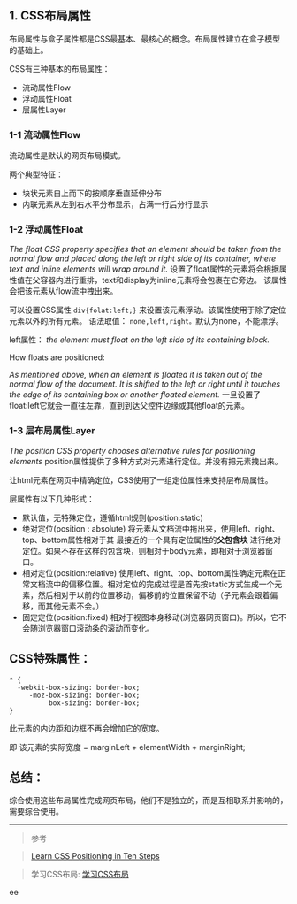 ## **1. CSS布局属性**
布局属性与盒子属性都是CSS最基本、最核心的概念。布局属性建立在盒子模型的基础上。

CSS有三种基本的布局属性：

- 流动属性Flow
- 浮动属性Float
- 层属性Layer

### **1-1 流动属性Flow**
流动属性是默认的网页布局模式。

两个典型特征：
- 块状元素自上而下的按顺序垂直延伸分布
- 内联元素从左到右水平分布显示，占满一行后分行显示

### **1-2 浮动属性Float**
*The float CSS property specifies that an element should be taken from the normal flow and placed along the left or right side of its container, where text and inline elements will wrap around it.*
设置了float属性的元素将会根据属性值在父容器内进行重排，text和display为inline元素将会包裹在它旁边。
该属性会把该元素从flow流中拽出来。


可以设置CSS属性 `div{folat:left;}` 来设置该元素浮动。该属性使用于除了定位元素以外的所有元素。
语法取值： `none,left,right。`默认为none，不能漂浮。

left属性：
*the element must float on the left side of its containing block.*

How floats are positioned:

*As mentioned above, when an element is floated it is taken out of the normal flow of the document. It is shifted to the left or right until it touches the edge of its containing box or another floated element.*
一旦设置了float:left它就会一直往左靠，直到到达父控件边缘或其他float的元素。




### **1-3 层布局属性Layer**
*The position CSS property chooses alternative rules for positioning elements*
position属性提供了多种方式对元素进行定位。并没有把元素拽出来。

让html元素在网页中精确定位，CSS使用了一组定位属性来支持层布局属性。

层属性有以下几种形式：

- 默认值，无特殊定位，遵循html规则(position:static)
- 绝对定位(position : absolute)
将元素从文档流中拖出来，使用left、right、top、bottom属性相对于其 最接近的一个具有定位属性的**父包含块** 进行绝对定位。如果不存在这样的包含块，则相对于body元素，即相对于浏览器窗口。
- 相对定位(position:relative)
使用left、right、top、bottom属性确定元素在正常文档流中的偏移位置。相对定位的完成过程是首先按static方式生成一个元素，然后相对于以前的位置移动，偏移前的位置保留不动（子元素会跟着偏移，而其他元素不会。）
- 固定定位(position:fixed)
相对于视图本身移动(浏览器网页窗口)。所以，它不会随浏览器窗口滚动条的滚动而变化。

## CSS特殊属性：
```
* {
  -webkit-box-sizing: border-box;
     -moz-box-sizing: border-box;
          box-sizing: border-box;
}
```
此元素的内边距和边框不再会增加它的宽度。

即 该元素的实际宽度 = marginLeft + elementWidth + marginRight;


## 总结：
综合使用这些布局属性完成网页布局，他们不是独立的，而是互相联系并影响的，需要综合使用。

---
>参考

>[Learn CSS Positioning in Ten Steps
](http://www.barelyfitz.com/screencast/html-training/css/positioning/)

>学习CSS布局:  [学习CSS布局](http://zh.learnlayout.com/)



















ee

